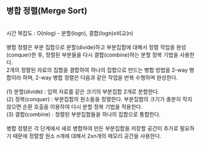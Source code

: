 ## 병합 정렬(Merge Sort)
<br>
시간 복잡도 : O(nlog) - 분할(logn), 결합(logn)x비교(n)<br>
<br>
병합 정렬은 부분 집합으로 분할(divide)하고 부분집합에 대해서 정렬 작업을 완성(conquer)한 후, 정렬된 부분들을 다시 결합(combine)하는 분할 정복 기법을 사용한다.<br>
2개의 정렬된 자료의 집합을 결합하여 하나의 집합으로 만드는 병합 방법을 2-way 병합이라 하며, 2-way 병합 정렬은 다음과 같은 작업을 반복 수행하며 완성한다.<br>
<br>
(1) 분할(divide) : 입력 자료를 같은 크기의 부분집합 2개로 분할한다.<br>
(2) 정복(conquer) : 부분집합의 원소들을 정렬한다. 부분집합의 크기가 충분히 작지 않으면 순환 호출을 이용하여 다시 분할 정복 기법을 적용한다.<br>
(3) 결합(combine) : 정렬된 부분집합들을 하나의 집합으로 통합한다.<br>
<br>
병합 정렬은 각 단계에서 새로 병합하여 만든 부분집합을 저장할 공간이 추가로 필요하기 때문에 정렬할 원소 n개에 대해서 2xn개의 메모리 공간을 사용한다.
